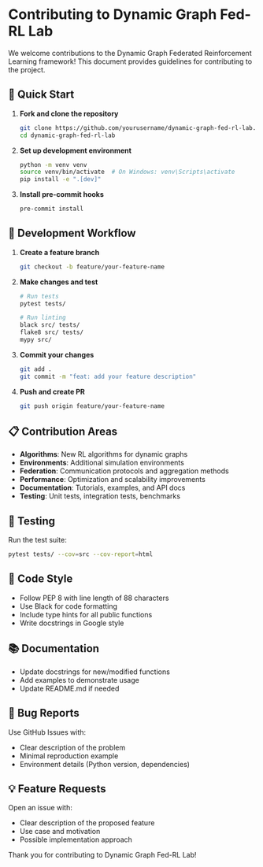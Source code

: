 # Contributing to Dynamic Graph Fed-RL Lab

We welcome contributions to the Dynamic Graph Federated Reinforcement Learning framework! This document provides guidelines for contributing to the project.

## 🚀 Quick Start

1. **Fork and clone the repository**
   ```bash
   git clone https://github.com/yourusername/dynamic-graph-fed-rl-lab.git
   cd dynamic-graph-fed-rl-lab
   ```

2. **Set up development environment**
   ```bash
   python -m venv venv
   source venv/bin/activate  # On Windows: venv\Scripts\activate
   pip install -e ".[dev]"
   ```

3. **Install pre-commit hooks**
   ```bash
   pre-commit install
   ```

## 🔧 Development Workflow

1. **Create a feature branch**
   ```bash
   git checkout -b feature/your-feature-name
   ```

2. **Make changes and test**
   ```bash
   # Run tests
   pytest tests/
   
   # Run linting
   black src/ tests/
   flake8 src/ tests/
   mypy src/
   ```

3. **Commit your changes**
   ```bash
   git add .
   git commit -m "feat: add your feature description"
   ```

4. **Push and create PR**
   ```bash
   git push origin feature/your-feature-name
   ```

## 📋 Contribution Areas

- **Algorithms**: New RL algorithms for dynamic graphs
- **Environments**: Additional simulation environments
- **Federation**: Communication protocols and aggregation methods
- **Performance**: Optimization and scalability improvements
- **Documentation**: Tutorials, examples, and API docs
- **Testing**: Unit tests, integration tests, benchmarks

## 🧪 Testing

Run the test suite:
```bash
pytest tests/ --cov=src --cov-report=html
```

## 📝 Code Style

- Follow PEP 8 with line length of 88 characters
- Use Black for code formatting
- Include type hints for all public functions
- Write docstrings in Google style

## 📚 Documentation

- Update docstrings for new/modified functions
- Add examples to demonstrate usage
- Update README.md if needed

## 🐛 Bug Reports

Use GitHub Issues with:
- Clear description of the problem
- Minimal reproduction example
- Environment details (Python version, dependencies)

## 💡 Feature Requests

Open an issue with:
- Clear description of the proposed feature
- Use case and motivation
- Possible implementation approach

Thank you for contributing to Dynamic Graph Fed-RL Lab!